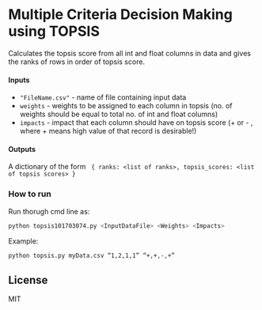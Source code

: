# Multiple Criteria Decision Making using TOPSIS
 Calculates the topsis score from all int and float columns in data and gives the ranks of rows in order of topsis score.
#### Inputs

* ```"FileName.csv"``` - name of file containing input data
* ```weights``` - weights to be assigned to each column in topsis (no. of weights
        should be equal to total no. of int and float columns)
* ```impacts``` - impact that each column should have on topsis score (+ or - , where +     means high value of that record is desirable!)

#### Outputs
A dictionary of the form ```
{
    ranks: <list of ranks>,
    topsis_scores: <list of topsis scores>
    }```
### How to run
Run thorugh cmd line as:
```sh
python topsis101703074.py <InputDataFile> <Weights> <Impacts>
```
Example:
```sh
python topsis.py myData.csv “1,2,1,1” “+,+,-,+”
```

License
----

MIT


[//]: # (These are reference links used in the body of this note and get stripped out when the markdown processor does its job. There is no need to format nicely because it shouldn't be seen. Thanks SO - http://stackoverflow.com/questions/4823468/store-comments-in-markdown-syntax)


   [dill]: <https://github.com/joemccann/dillinger>
   [git-repo-url]: <https://github.com/joemccann/dillinger.git>
   [john gruber]: <http://daringfireball.net>
   [df1]: <http://daringfireball.net/projects/markdown/>
   [markdown-it]: <https://github.com/markdown-it/markdown-it>
   [Ace Editor]: <http://ace.ajax.org>
   [node.js]: <http://nodejs.org>
   [Twitter Bootstrap]: <http://twitter.github.com/bootstrap/>
   [jQuery]: <http://jquery.com>
   [@tjholowaychuk]: <http://twitter.com/tjholowaychuk>
   [express]: <http://expressjs.com>
   [AngularJS]: <http://angularjs.org>
   [Gulp]: <http://gulpjs.com>

   [PlDb]: <https://github.com/joemccann/dillinger/tree/master/plugins/dropbox/README.md>
   [PlGh]: <https://github.com/joemccann/dillinger/tree/master/plugins/github/README.md>
   [PlGd]: <https://github.com/joemccann/dillinger/tree/master/plugins/googledrive/README.md>
   [PlOd]: <https://github.com/joemccann/dillinger/tree/master/plugins/onedrive/README.md>
   [PlMe]: <https://github.com/joemccann/dillinger/tree/master/plugins/medium/README.md>
   [PlGa]: <https://github.com/RahulHP/dillinger/blob/master/plugins/googleanalytics/README.md>
